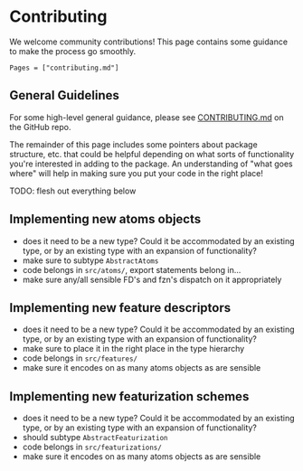 # Contributing

We welcome community contributions! This page contains some guidance to make the process go smoothly.

```@contents
Pages = ["contributing.md"]
```

## General Guidelines

For some high-level general guidance, please see [CONTRIBUTING.md](https://github.com/Chemellia/ChemistryFeaturization.jl/blob/main/CONTRIBUTING.md) on the GitHub repo.

The remainder of this page includes some pointers about package structure, etc. that could be helpful depending on what sorts of functionality you're interested in adding to the package. An understanding of "what goes where" will help in making sure you put your code in the right place!

TODO: flesh out everything below

## Implementing new atoms objects

* does it need to be a new type? Could it be accommodated by an existing type, or by an existing type with an expansion of functionality?
* make sure to subtype `AbstractAtoms`
* code belongs in `src/atoms/`, export statements belong in...
* make sure any/all sensible FD's and fzn's dispatch on it appropriately

## Implementing new feature descriptors

* does it need to be a new type? Could it be accommodated by an existing type, or by an existing type with an expansion of functionality?
* make sure to place it in the right place in the type hierarchy
* code belongs in `src/features/`
* make sure it encodes on as many atoms objects as are sensible

## Implementing new featurization schemes
* does it need to be a new type? Could it be accommodated by an existing type, or by an existing type with an expansion of functionality?
* should subtype `AbstractFeaturization`
* code belongs in `src/featurizations/`
* make sure it encodes on as many atoms objects as are sensible